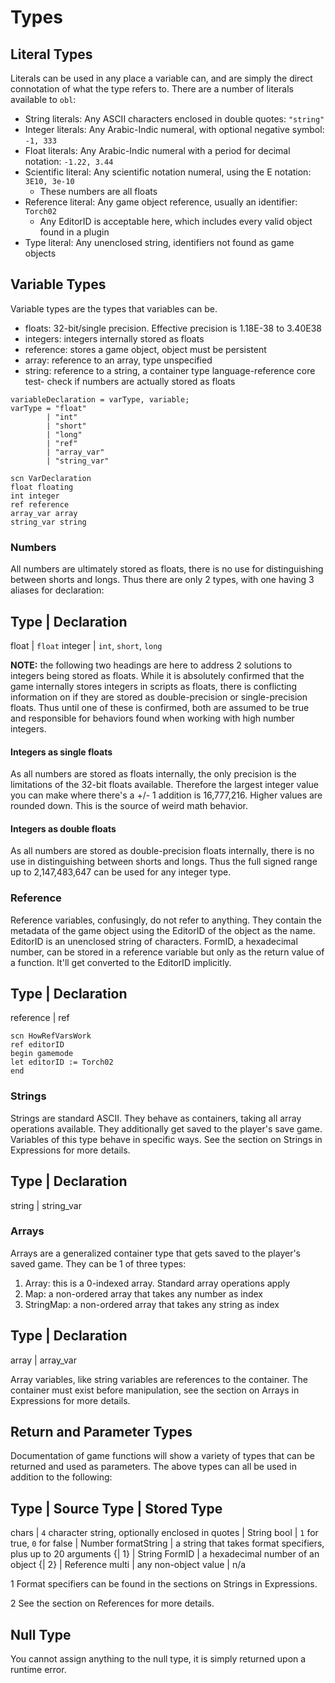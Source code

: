 # Types
## Literal Types
Literals can be used in any place a variable can, and are simply the direct connotation of what
the type refers to. There are a number of literals available to `obl`:

- String literals: Any ASCII characters enclosed in double quotes: `"string"`
- Integer literals: Any Arabic-Indic numeral, with optional negative symbol: `-1, 333`
- Float literals: Any Arabic-Indic numeral with a period for decimal notation: `-1.22, 3.44`
- Scientific literal: Any scientific notation numeral, using the E notation: `3E10, 3e-10`
    - These numbers are all floats
- Reference literal: Any game object reference, usually an identifier: `Torch02`
    - Any EditorID is acceptable here, which includes every valid object found in a plugin
- Type literal: Any unenclosed string, identifiers not found as game objects

## Variable Types
Variable types are the types that variables can be.
- floats: 32-bit/single precision. Effective precision is 1.18E-38 to 3.40E38
- integers: integers internally stored as floats
- reference: stores a game object, object must be persistent
- array: reference to an array, type unspecified
- string: reference to a string, a container type
language-reference core test- check if numbers are actually stored as floats

```ebnf
variableDeclaration = varType, variable;
varType = "float"
        | "int"
        | "short"
        | "long"
        | "ref"
        | "array_var"
        | "string_var"
```

```obse
scn VarDeclaration
float floating
int integer
ref reference
array_var array
string_var string
```

### Numbers
All numbers are ultimately stored as floats, there is no use for distinguishing between shorts
and longs. Thus there are only 2 types, with one having 3 aliases for declaration:

Type | Declaration
-
float | `float`
integer | `int`, `short`, `long`

**NOTE:** the following two headings are here to address 2 solutions to integers being stored as
floats. While it is absolutely confirmed that the game internally stores integers in scripts
as floats, there is conflicting information on if they are stored as double-precision or
single-precision floats. Thus until one of these is confirmed, both are assumed to be true and
responsible for behaviors found when working with high number integers.

#### Integers as single floats
As all numbers are stored as floats internally, the only precision is the limitations of the
32-bit floats available. Therefore the largest integer value you can make where there's a
+/- 1 addition is 16,777,216. Higher values are rounded down. This is the source of weird
math behavior.

#### Integers as double floats
As all numbers are stored as double-precision floats internally, there is no use in
distinguishing between shorts and longs. Thus the full signed range up to 2,147,483,647 can
be used for any integer type. 

### Reference
Reference variables, confusingly, do not refer to anything. They contain the metadata of the
game object using the EditorID of the object as the name. EditorID is an unenclosed string of
characters. FormID, a hexadecimal number, can be stored in a reference variable but only as
the return value of a function. It'll get converted to the EditorID implicitly.

Type | Declaration
-
reference | ref

```obse
scn HowRefVarsWork
ref editorID
begin gamemode
let editorID := Torch02
end
```

### Strings
Strings are standard ASCII. They behave as containers, taking all array operations available.
They additionally get saved to the player's save game. Variables of this type behave in
specific ways. See the section on Strings in Expressions for more details.

Type | Declaration
-
string | string_var

### Arrays
Arrays are a generalized container type that gets saved to the player's saved game. They can
be 1 of three types:

1. Array: this is a 0-indexed array. Standard array operations apply
2. Map: a non-ordered array that takes any number as index
3. StringMap: a non-ordered array that takes any string as index

Type | Declaration
-
array | array_var

Array variables, like string variables are references to the container. The container must
exist before manipulation, see the section on Arrays in Expressions for more details.

## Return and Parameter Types
Documentation of game functions will show a variety of types that can be returned and used as
parameters. The above types can all be used in addition to the following:

Type | Source Type | Stored Type
-
chars | `4` character string, optionally enclosed in quotes | String
bool | `1` for true, `0` for false | Number
formatString | a string that takes format specifiers, plus up to 20 arguments {| 1} | String
FormID | a hexadecimal number of an object {| 2} | Reference
multi | any non-object value | n/a

1
Format specifiers can be found in the sections on Strings in Expressions.

2
See the section on References for more details.

## Null Type
You cannot assign anything to the null type, it is simply returned upon a runtime error.

